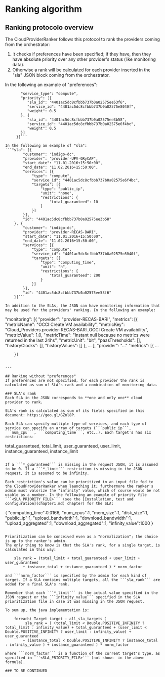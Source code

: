 # Ranking algorithm
## Ranking protocolo overview
The CloudProviderRanker follows this protocol to rank the providers coming from the orchestrator:
1. It checks if preferences have been specified; if they have, then they have absolute priority over any other provider's status (like monitoring data). 
2. Otherwise a rank will be calculated for each provider inserted in the "sla" JSON block coming from the orchestrator.

In the following an example of "preferences":

```"preferences": [{
       "service_type": "compute",
       "priority": [{
          "sla_id": "4401ac5dc8cfbbb737b0a02575ee53f6",
          "service_id": "4401ac5dc8cfbbb737b0a02575e8040f",
          "weight": 0.5
       }, {
          "sla_id": "4401ac5dc8cfbbb737b0a02575ee3b58",
          "service_id": "4401ac5dc8cfbbb737b0a02575e6f4bc",
          "weight": 0.5
       }]
     }]```
    
In the following an example of "sla":
```"sla": [{
		"customer": "indigo-dc",
		"provider": "provider-UPV-GRyCAP",
		"start_date": "11.01.2016+15:50:00",
		"end_date": "11.02.2016+15:50:00",
		"services": [{
			"type": "compute",
			"service_id": "4401ac5dc8cfbbb737b0a02575e6f4bc",
			"targets": [{
				"type": "public_ip",
				"unit": "none",
				"restrictions": {
					"total_guaranteed": 10
				}
			}]
		}],
		"id": "4401ac5dc8cfbbb737b0a02575ee3b58"
	}, {
		"customer": "indigo-dc",
		"provider": "provider-RECAS-BARI",
		"start_date": "11.01.2016+15:50:00",
		"end_date": "11.02.2016+15:50:00",
		"services": [{
			"type": "compute",
			"service_id": "4401ac5dc8cfbbb737b0a02575e8040f",
			"targets": [{
				"type": "computing_time",
				"unit": "h",
				"restrictions": {
					"total_guaranteed": 200
				}
			}]
		}],
		"id": "4401ac5dc8cfbbb737b0a02575ee53f6"
	}]```
    
In addition to the SLAs, the JSON can have monitoring information that may be used for the providers' ranking. In the following an example:

```
"monitoring": [{
		"provider": "provider-RECAS-BARI",
		"metrics": [{
			"metricName": "OCCI Create VM availability",
			"metricKey": "Cloud_Providers.provider-RECAS-BARI..OCCI Create VM availability",
			"metricValue": 1.0,
			"metricTime": "Instant null because no metrics were returned in the last 24hs",
			"metricUnit": "bit",
			"paasThresholds": [],
			"historyClocks": [],
			"historyValues": []
		  },
          ...
        ],
        "provider": "..."
        "metrics": [{ ...
        
        }]
```   

---

## Ranking without "preferences"
If preferences are not specified, for each provider the rank is calculated as sum of SLA's rank and a combination of monitoring data.

### SLA's rank
Each SLA in the JSON corresponds to **one and only one** cloud provider to rank.

SLA's rank is calculated as sum of its fields specified in this document: https://goo.gl/GZnl8P.

Each SLA can specify multiple type of services, and each type of service can specify an array of targets (```public_ip```, ```num_cpu```, ```computing_time```, etc..). Each target's has six restrictions:

```
total_guaranteed,
total_limit,
user_guaranteed,
user_limit,
instance_guaranteed,
instance_limit
```

If a ```*_guaranteed``` is missing in the request JSON, it is assumed to be 0. If a ```*_limit``` restriction is missing in the JSON request, it is assumed to be infinity.

Each restriction's value can be prioritized in an input file fed to the CloudProviderRanker when launching it; furthermore the ranker's admin must valorize the "infinity" value, which of course would be not usable as a number. In the following an example of priority file ```<SLA_PRIORITY_FILE>``` (see the [Installation, test and configuration](chapter1.md) chapter) for the SLA:

```
{
    "computing_time":0.0166,
    "num_cpus":1,
    "mem_size":1,
    "disk_size":1,
    "public_ip":1,
    "upload_bandwidth":1,
    "download_bandwidth":1,
    "upload_aggregated":1,
    "download_aggregated":1,
    "infinity_value":1000
}
```

Prioritization can be conceived even as a "normalization"; the choice is up to the ranker's admin. 
The only thing to know is that the SLA's rank, for a single target, is calculated in this way:

    sla_rank = (total_limit + total_guaranteed + user_limit + user_guaranteed
        + instance_total + instance_guaranteed ) * norm_factor
        
and ```norm_factor``` is specified by the admin for each kind of target. If a SLA contains multiple targets, all the ```sla_rank``` are added for a final SLA's rank.

Remember that each ```*_limit``` is the actual value specified in the JSON request or the ```infinity_value``` specified in the SLA prioritization file in case it was missing in the JSON request.

To sum up, the java implementation is:

    foreach( Target target : all_sla_targets )
         sla_rank = ( (total_limit < Double.POSITIVE_INFINITY ? total_limit : infinity_value) + total_guaranteed + (user_limit < Double.POSITIVE_INFINITY ? user_limit : infinity_value) + user_guaranteed
        + (instance_total < Double.POSITIVE_INFINITY ? instance_total : infinity_value ) + instance_guaranteed ) * norm_factor
        
where ```norm_factor``` is a function of the current target's type, as specified in ```<SLA_PRIORITY_FILE>``` (not shown  in the above formula).
        
### TO BE CONTINUED


